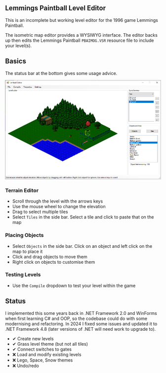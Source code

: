 ## Lemmings Paintball Level Editor

This is an incomplete but working level editor for the 1996 game Lemmings Paintball.

The isometric map editor provides a WYSIWYG interface. The editor backs up then edits the Lemmings Paintball `PBAIMOG.VSR` resource file to include your level(s).

## Basics

The status bar at the bottom gives some usage advice.

![Lemball Editor User Interface](docs/ui.png?raw=true "Lemball Editor User Interface")

### Terrain Editor

- Scroll through the level with the arrows keys
- Use the mouse wheel to change the elevation
- Drag to select multiple tiles
- Select `Tiles` in the side bar. Select a tile and click to paste that on the map

### Placing Objects

- Select `Objects` in the side bar. Click on an object and left click on the map to place it
- Click and drag objects to move them
- Right click on objects to customise them

### Testing Levels

- Use the `Compile` dropdown to test your level within the game

## Status

I implemented this some years back in .NET Framework 2.0 and WinForms when first learning C# and OOP, so the codebase could do with some modernising and refactoring. In 2024 I fixed some issues and updated it to .NET Framework 4.8 (later versions of .NET will need work to upgrade to).

- ✔ Create new levels
- ✔ Grass level theme (but not all tiles)
- ✔ Connect switches to gates
- ❌ Load and modify existing levels
- ❌ Lego, Space, Snow themes
- ❌ Undo/redo
